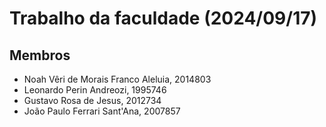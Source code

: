 # Trabalho da faculdade (2024/09/17)

## Membros

- Noah Vêri de Morais Franco Aleluia, 2014803
- Leonardo Perin Andreozi, 1995746
- Gustavo Rosa de Jesus, 2012734
- João Paulo Ferrari Sant'Ana, 2007857
